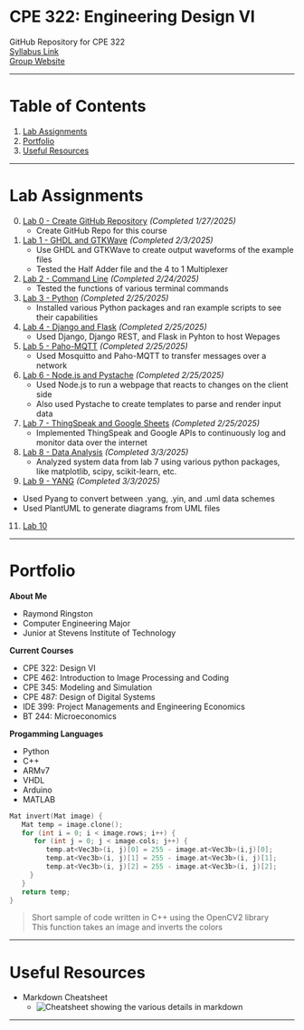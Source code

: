 # CPE 322: Engineering Design VI
GitHub Repository for CPE 322\
[Syllabus Link](https://sit.instructure.com/courses/77142)\
[Group Website](https://sites.google.com/stevens.edu/cpe322-group/home)

---

# Table of Contents
1. [Lab Assignments](#lab-assignments)
2. [Portfolio](#portfolio)
3. [Useful Resources](#useful-resources)
   
---

# Lab Assignments
0. [Lab 0 - Create GitHub Repository](https://github.com/rayringston/CPE-322/edit/main/README.md) *(Completed 1/27/2025)*
   * Create GitHub Repo for this course
1. [Lab 1 - GHDL and GTKWave](Lab%201/lab1.md) *(Completed 2/3/2025)*
   * Use GHDL and GTKWave to create output waveforms of the example files
   * Tested the Half Adder file and the 4 to 1 Multiplexer
2. [Lab 2 - Command Line](Lab%202/README.md) *(Completed 2/24/2025)*
   * Tested the functions of various terminal commands
3. [Lab 3 - Python](Lab%203/README.md) *(Completed 2/25/2025)*
   * Installed various Python packages and ran example scripts to see their capabilities
4. [Lab 4 - Django and Flask](Lab%204/README.md) *(Completed 2/25/2025)*
   * Used Django, Django REST, and Flask in Pyhton to host Wepages
5. [Lab 5 - Paho-MQTT](Lab%205/README.md) *(Completed 2/25/2025)*
   * Used Mosquitto and Paho-MQTT to transfer messages over a network
6. [Lab 6 - Node.js and Pystache](Lab%206/README.md) *(Completed 2/25/2025)*
   * Used Node.js to run a webpage that reacts to changes on the client side
   * Also used Pystache to create templates to parse and render input data
7. [Lab 7 - ThingSpeak and Google Sheets](Lab%207/README.md) *(Completed 2/25/2025)*
   * Implemented ThingSpeak and Google APIs to continuously log and monitor data over the internet
8. [Lab 8 - Data Analysis](Lab%208/README.md) *(Completed 3/3/2025)*
   * Analyzed system data from lab 7 using various python packages, like matplotlib, scipy, scikit-learn, etc.
10. [Lab 9 - YANG](Lab%209/README.md) *(Completed 3/3/2025)*
   * Used Pyang to convert between .yang, .yin, and .uml data schemes
   * Used PlantUML to generate diagrams from UML files
11. [Lab 10](Lab%2010/README.md)
    
--- 

# Portfolio
**About Me**
- Raymond Ringston
- Computer Engineering Major
- Junior at Stevens Institute of Technology

**Current Courses**
- CPE 322: Design VI
- CPE 462: Introduction to Image Processing and Coding
- CPE 345: Modeling and Simulation
- CPE 487: Design of Digital Systems
- IDE 399: Project Managements and Engineering Economics
- BT 244: Microeconomics

**Progamming Languages**
- Python
- C++
- ARMv7
- VHDL
- Arduino
- MATLAB

```c++
Mat invert(Mat image) {
   Mat temp = image.clone();
   for (int i = 0; i < image.rows; i++) {
      for (int j = 0; j < image.cols; j++) {
         temp.at<Vec3b>(i, j)[0] = 255 - image.at<Vec3b>(i,j)[0];
         temp.at<Vec3b>(i, j)[1] = 255 - image.at<Vec3b>(i, j)[1];
         temp.at<Vec3b>(i, j)[2] = 255 - image.at<Vec3b>(i, j)[2];
     }
   }
   return temp;
}
```
> Short sample of code written in C++ using the OpenCV2 library\
> This function takes an image and inverts the colors
---

# Useful Resources
- Markdown Cheatsheet
   - ![Cheatsheet showing the various details in markdown](https://github.com/user-attachments/assets/53080796-c119-4275-80ef-203584271114)

 
---
  
